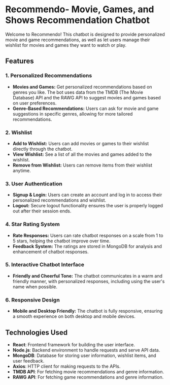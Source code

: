 # Recommendo- Movie, Games, and Shows Recommendation Chatbot

Welcome to Recommendo! This chatbot is designed to provide personalized movie and game recommendations, as well as let users manage their wishlist for movies and games they want to watch or play.

## Features

### 1. **Personalized Recommendations**
   - **Movies and Games:** Get personalized recommendations based on genres you like. The bot uses data from the TMDB (The Movie Database) API and the RAWG API to suggest movies and games based on user preferences.
   - **Genre-Based Recommendations:** Users can ask for movie and game suggestions in specific genres, allowing for more tailored recommendations.
   
### 2. **Wishlist**
   - **Add to Wishlist:** Users can add movies or games to their wishlist directly through the chatbot.
   - **View Wishlist:** See a list of all the movies and games added to the wishlist.
   - **Remove from Wishlist:** Users can remove items from their wishlist anytime.


### 3. **User Authentication**
   - **Signup & Login:** Users can create an account and log in to access their personalized recommendations and wishlist.
   - **Logout:** Secure logout functionality ensures the user is properly logged out after their session ends.

### 4. **Star Rating System**
   - **Rate Responses:** Users can rate chatbot responses on a scale from 1 to 5 stars, helping the chatbot improve over time.
   - **Feedback System:** The ratings are stored in MongoDB for analysis and enhancement of chatbot responses.

### 5. **Interactive Chatbot Interface**
   - **Friendly and Cheerful Tone:** The chatbot communicates in a warm and friendly manner, with personalized responses, including using the user's name when possible.

### 6. **Responsive Design**
   - **Mobile and Desktop Friendly:** The chatbot is fully responsive, ensuring a smooth experience on both desktop and mobile devices.

## Technologies Used

- **React**: Frontend framework for building the user interface.
- **Node.js**: Backend environment to handle requests and serve API data.
- **MongoDB**: Database for storing user information, wishlist items, and user feedback.
- **Axios**: HTTP client for making requests to the APIs.
- **TMDB API**: For fetching movie recommendations and genre information.
- **RAWG API**: For fetching game recommendations and genre information.


